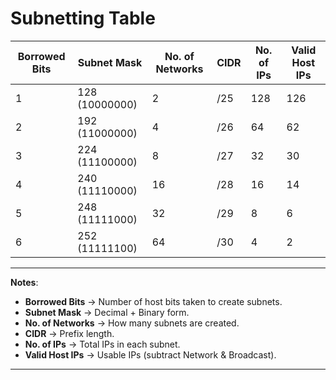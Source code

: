 #  Subnetting Table

| Borrowed Bits | Subnet Mask | No. of Networks | CIDR  | No. of IPs | Valid Host IPs |
|---------------|-------------|-----------------|-------|------------|----------------|
| 1             | 128 (10000000) | 2               | /25   | 128        | 126            |
| 2             | 192 (11000000) | 4               | /26   | 64         | 62             |
| 3             | 224 (11100000) | 8               | /27   | 32         | 30             |
| 4             | 240 (11110000) | 16              | /28   | 16         | 14             |
| 5             | 248 (11111000) | 32              | /29   | 8          | 6              |
| 6             | 252 (11111100) | 64              | /30   | 4          | 2              |

---

**Notes**:  
- **Borrowed Bits** → Number of host bits taken to create subnets.  
- **Subnet Mask** → Decimal + Binary form.  
- **No. of Networks** → How many subnets are created.  
- **CIDR** → Prefix length.  
- **No. of IPs** → Total IPs in each subnet.  
- **Valid Host IPs** → Usable IPs (subtract Network & Broadcast).  

---
